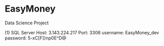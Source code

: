 # EasyMoney
Data Science Project


(1) SQL
Server Host: 3.143.224.217
Port: 3306
username: EasyMoney_dev
password: 5-xC[F]}np0E^D@
